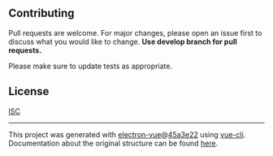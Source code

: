 ## Contributing
Pull requests are welcome. For major changes, please open an issue first to discuss what you would like to change. **Use develop branch for pull requests.**

Please make sure to update tests as appropriate.

## License
[ISC](https://www.isc.org/licenses/)

---

This project was generated with [electron-vue](https://github.com/SimulatedGREG/electron-vue)@[45a3e22](https://github.com/SimulatedGREG/electron-vue/tree/45a3e224e7bb8fc71909021ccfdcfec0f461f634) using [vue-cli](https://github.com/vuejs/vue-cli). Documentation about the original structure can be found [here](https://simulatedgreg.gitbooks.io/electron-vue/content/index.html).
